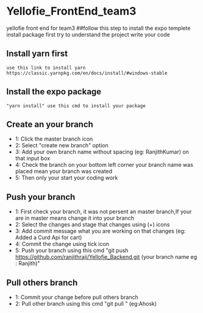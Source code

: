 # Yellofie_FrontEnd_team3
yellofie  front end for team3 
##follow this step to install the expo templete
  install package first
  try to understand the project
  write your code
  
## Install yarn first
    use this link to install yarn  https://classic.yarnpkg.com/en/docs/install/#windows-stable
    
## Install the expo package 
    "yarn install" use this cmd to install your package

## Create an your branch
* 1: Click the master branch icon
* 2: Select "create new branch" option
* 3: Add your own branch name without spacing (eg: RanjithKumar) on that input box
* 4: Check the branch on your bottom left corner  your branch name was placed mean your branch was created
* 5: Then only your start your coding work

## Push your branch
* 1: First check your branch, it was not persent an master branch,If your are in master means change it into your branch 
* 2: Select the changes and stage that changes using (+) icons
* 3: Add commit message what you are working on that changes (eg: Added a Curd Api for cart) 
* 4: Commit the change using tick icon
* 5: Push your branch using this cmd "git push https://github.com/ranjithraji/Yellofie_Backend.git (your branch name  eg : Ranjith)"

## Pull others branch
* 1: Commit your change before pull others branch
* 2: Pull other branch using this cmd "git pull  <Branch name>" (eg:Ahosk)
